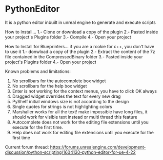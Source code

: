 # PythonEditor

It is a python editor inbuilt in unreal engine to generate and execute scripts

How to Install...
  1.- Clone or download a copy of the plugin
  2.- Pasted inside your project's Plugins folder
  3.- Compile
  4.- Open your project
 
How to Install for Blueprinters...
if you are a rookie for c++, you don't have to use it
  1.- donwload a copy of the plugin
  2.- Extract the content of the 7z file contained in the CompressedBinary folder
  3.- Pasted inside your project's Plugins folder
  4.- Open your project
 
Known problems and limitations:
  
  1. No scrollbars for the autocomplete box widget
  2. No scrollbars for the help box widget
  3. Enter is not working for the context menus, you have to click OK always
  4. Dragged widget overrides the text for every new drag
  5. PyShelf initial windows size is not according to the design
  6. Single quotes for strings is not highlighting colors
  7. Marshaller works for all the text! make impossible have long files, it should work for visible text instead or multi thread this     feature
  8. Autocomplete does not work for the editing file extensions until you execute for the first time.
  9. Help does not work for editing file extensions until you execute for the first time
 
Current forum thread:
https://forums.unrealengine.com/development-discussion/python-scripting/1604130-python-editor-for-ue-4-22

